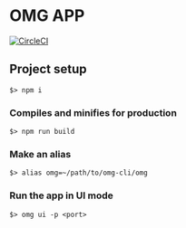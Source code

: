 # OMG APP

[![CircleCI](https://img.shields.io/circleci/project/github/Arinono/omg-cli/master.svg?style=for-the-badge)](https://circleci.com/gh/Arinono/omg-cli/tree/master)

## Project setup

```
$> npm i
```

### Compiles and minifies for production 

```
$> npm run build
```

### Make an alias

```
$> alias omg=~/path/to/omg-cli/omg
```

### Run the app in UI mode

```
$> omg ui -p <port>
```
